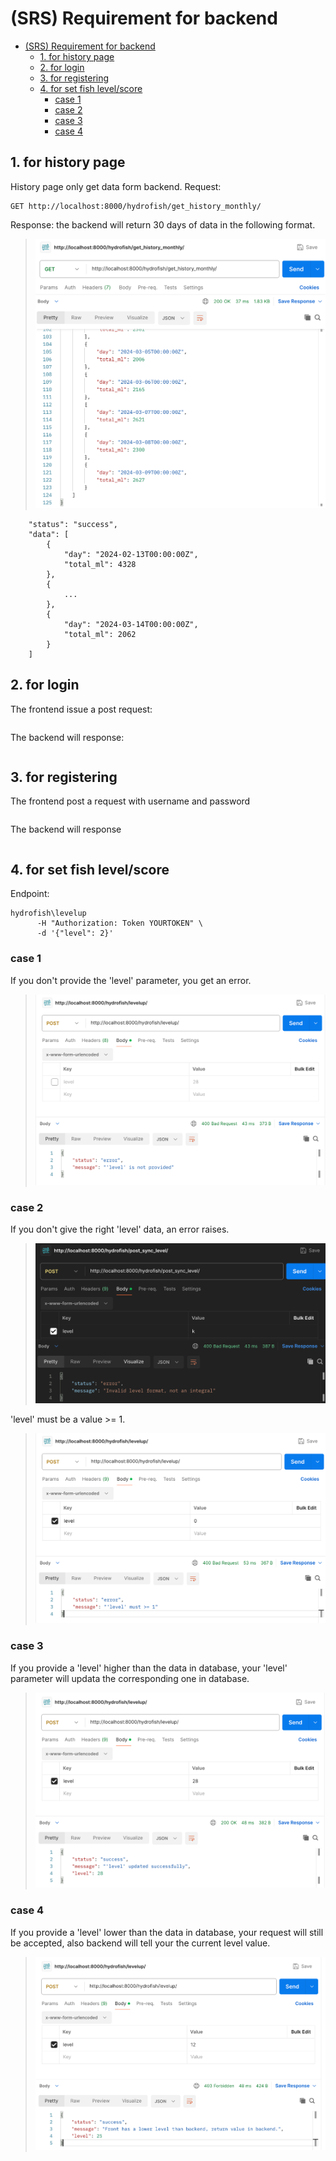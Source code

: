 # (SRS) Requirement for backend


- [(SRS) Requirement for backend](#srs-requirement-for-backend)
  - [1. for history page](#1-for-history-page)
  - [2. for login](#2-for-login)
  - [3. for registering](#3-for-registering)
  - [4. for set fish level/score](#4-for-set-fish-levelscore)
    - [case 1](#case-1)
    - [case 2](#case-2)
    - [case 3](#case-3)
    - [case 4](#case-4)
  

## 1. for history page
History page only get data form backend. 
Request:
```
GET http://localhost:8000/hydrofish/get_history_monthly/
```
Response: the backend will return 30 days of data in the following format.

> ![historypage](/DOCUMENTS/pictures/14.png)

```
    "status": "success",
    "data": [
        {
            "day": "2024-02-13T00:00:00Z",
            "total_ml": 4328
        },
        {
            ...
        },
        {
            "day": "2024-03-14T00:00:00Z",
            "total_ml": 2062
        }
    ]
```

## 2. for login
The frontend issue a post request:
```
```
The backend will response:
```
```

## 3. for registering
The frontend post a request with username and password
```
```
The backend will response
```
```

## 4. for set fish level/score
Endpoint:
```
hydrofish\levelup
      -H "Authorization: Token YOURTOKEN" \
      -d '{"level": 2}'
```
### case 1
If you don't provide the 'level' parameter, you get an error.
>![case1](/DOCUMENTS/pictures/32.png)

### case 2
If you don't give the right 'level' data, an error raises.
> ![case21](/DOCUMENTS/pictures/22.png)

'level' must be a value >= 1.
> ![cass22](/DOCUMENTS/pictures/31.png)

### case 3
If you provide a 'level' higher than the data in database, your 'level' parameter will updata the corresponding one in database.
> ![case3](/DOCUMENTS/pictures/33.png)

### case 4
If you provide a 'level' lower than the data in database, your request will still be accepted, also backend will tell your the current level value.
> ![case4](/DOCUMENTS/pictures/34.png)
